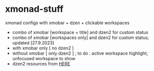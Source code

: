# xmonad-stuff
xmonad configs with xmobar + dzen + clickable workspaces
* combo of xmobar [workspace + title] and dzen2 for custom status
* combo of xmobar [workspaces only] and dzen2 for custom status; updated [27.9.2023]
* with xmobar only [ no dzen2 ]
* without xmobar [ only dzen2 ] ; to do : active workspace highlight; unfocused workspace to show
* dzen2 resources from [ HERE ](https://github.com/rvcgit/dzen2bar)
